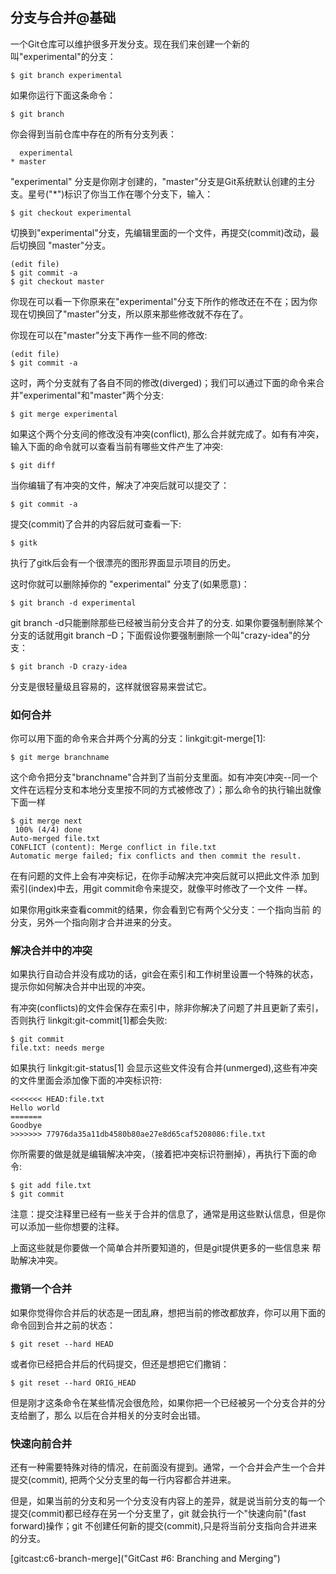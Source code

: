 ## 分支与合并@基础 ##

一个Git仓库可以维护很多开发分支。现在我们来创建一个新的叫"experimental"的分支：

    $ git branch experimental

如果你运行下面这条命令：

    $ git branch

你会得到当前仓库中存在的所有分支列表：

      experimental
    * master

"experimental" 分支是你刚才创建的，"master"分支是Git系统默认创建的主分支。星号("*")标识了你当工作在哪个分支下，输入：

    $ git checkout experimental

切换到"experimental"分支，先编辑里面的一个文件，再提交(commit)改动，最后切换回 "master"分支。

    (edit file)
    $ git commit -a
    $ git checkout master


你现在可以看一下你原来在"experimental"分支下所作的修改还在不在；因为你现在切换回了"master"分支，所以原来那些修改就不存在了。

你现在可以在"master"分支下再作一些不同的修改:

    (edit file)
    $ git commit -a


这时，两个分支就有了各自不同的修改(diverged)；我们可以通过下面的命令来合并"experimental"和"master"两个分支:

    $ git merge experimental

如果这个两个分支间的修改没有冲突(conflict), 那么合并就完成了。如有有冲突，输入下面的命令就可以查看当前有哪些文件产生了冲突:

    $ git diff

当你编辑了有冲突的文件，解决了冲突后就可以提交了：

    $ git commit -a

提交(commit)了合并的内容后就可查看一下:

    $ gitk


执行了gitk后会有一个很漂亮的图形界面显示项目的历史。

这时你就可以删除掉你的 "experimental" 分支了(如果愿意)：

    $ git branch -d experimental

git branch -d只能删除那些已经被当前分支合并了的分支. 如果你要强制删除某个分支的话就用git branch –D；下面假设你要强制删除一个叫"crazy-idea"的分支：

    $ git branch -D crazy-idea

分支是很轻量级且容易的，这样就很容易来尝试它。

### 如何合并 ###

你可以用下面的命令来合并两个分离的分支：linkgit:git-merge[1]:

    $ git merge branchname

这个命令把分支"branchname"合并到了当前分支里面。如有冲突(冲突--同一个文件在远程分支和本地分支里按不同的方式被修改了）；那么命令的执行输出就像下面一样

    $ git merge next
     100% (4/4) done
    Auto-merged file.txt
    CONFLICT (content): Merge conflict in file.txt
    Automatic merge failed; fix conflicts and then commit the result.

在有问题的文件上会有冲突标记，在你手动解决完冲突后就可以把此文件添
加到索引(index)中去，用git commit命令来提交，就像平时修改了一个文件
一样。

如果你用gitk来查看commit的结果，你会看到它有两个父分支：一个指向当前
的分支，另外一个指向刚才合并进来的分支。

### 解决合并中的冲突 ###

如果执行自动合并没有成功的话，git会在索引和工作树里设置一个特殊的状态，
提示你如何解决合并中出现的冲突。

有冲突(conflicts)的文件会保存在索引中，除非你解决了问题了并且更新了索引，否则执行 linkgit:git-commit[1]都会失败:

    $ git commit
    file.txt: needs merge

如果执行 linkgit:git-status[1] 会显示这些文件没有合并(unmerged),这些有冲突的文件里面会添加像下面的冲突标识符:

    <<<<<<< HEAD:file.txt
    Hello world
    =======
    Goodbye
    >>>>>>> 77976da35a11db4580b80ae27e8d65caf5208086:file.txt

你所需要的做是就是编辑解决冲突，（接着把冲突标识符删掉），再执行下面的命令:

    $ git add file.txt
    $ git commit

注意：提交注释里已经有一些关于合并的信息了，通常是用这些默认信息，但是你可以添加一些你想要的注释。

上面这些就是你要做一个简单合并所要知道的，但是git提供更多的一些信息来
帮助解决冲突。

### 撒销一个合并 ###

如果你觉得你合并后的状态是一团乱麻，想把当前的修改都放弃，你可以用下面的命令回到合并之前的状态：

    $ git reset --hard HEAD

或者你已经把合并后的代码提交，但还是想把它们撒销：

    $ git reset --hard ORIG_HEAD

但是刚才这条命令在某些情况会很危险，如果你把一个已经被另一个分支合并的分支给删了，那么
以后在合并相关的分支时会出错。

### 快速向前合并 ###

还有一种需要特殊对待的情况，在前面没有提到。通常，一个合并会产生一个合并提交(commit),
把两个父分支里的每一行内容都合并进来。

但是，如果当前的分支和另一个分支没有内容上的差异，就是说当前分支的每一个提交(commit)都已经存在另一个分支里了，git 就会执行一个"快速向前"(fast forward)操作；git 不创建任何新的提交(commit),只是将当前分支指向合并进来的分支。

[gitcast:c6-branch-merge]("GitCast #6: Branching and Merging")
